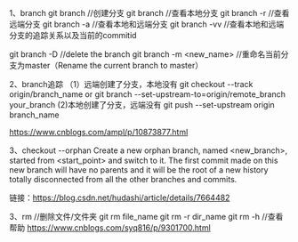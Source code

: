 1、branch
git branch <name>  //创建分支
git branch //查看本地分支
git branch -r  //查看远端分支
git branch -a   //查看本地和远端分支
git branch -vv  //查看本地和远端分支的追踪关系以及当前的commitid

git branch -D <name>   //delete the branch
git branch -m <new_name>  //重命名当前分支为master（Rename the current branch to master）

2、branch追踪
（1）远端创建了分支，本地没有
git checkout --track origin/branch_name
or
git branch --set-upstream-to=origin/remote_branch your_branch
(2)本地创建了分支，远端没有
git push --set-upstream origin branch_name 

https://www.cnblogs.com/ampl/p/10873877.html

3、checkout
--orphan
Create a new orphan branch, named <new_branch>, started from <start_point> and switch to it. The first commit made on this new branch will have no parents and it will be the root of a new history totally disconnected from all the other branches and commits.

链接：https://blog.csdn.net/hudashi/article/details/7664482

3、rm  //删除文件/文件夹
git rm file_name
git rm -r dir_name
git rm -h  //查看帮助
https://www.cnblogs.com/syq816/p/9301700.html
